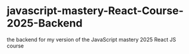 # javascript-mastery-React-Course-2025-Backend
 the backend for my version of the JavaScript mastery 2025 React JS course
